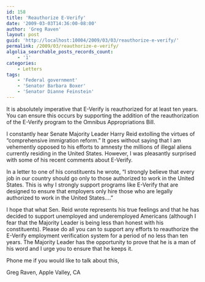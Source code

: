 ```yaml
---
id: 158
title: 'Reauthorize E-Verify'
date: '2009-03-03T14:36:00-08:00'
author: 'Greg Raven'
layout: post
guid: 'http://localhost:10004/2009/03/03/reauthorize-e-verify/'
permalink: /2009/03/reauthorize-e-verify/
algolia_searchable_posts_records_count:
    - '1'
categories:
    - Letters
tags:
    - 'Federal government'
    - 'Senator Barbara Boxer'
    - 'Senator Dianne Feinstein'
---
```


It is absolutely imperative that E-Verify is reauthorized for at least ten years. You can ensure this occurs by supporting the addition of the reauthorization of the E-Verify program to the Omnibus Appropriations Bill.

I constantly hear Senate Majority Leader Harry Reid extolling the virtues of “comprehensive immigration reform.” It goes without saying that I am vehemently opposed to his efforts to amnesty the millions of illegal aliens currently residing in the United States. However, I was pleasantly surprised with some of his recent comments about E-Verify.

In a letter to one of his constituents he wrote, “I strongly believe that every job in our country should go only to those authorized to work in the United States. This is why I strongly support programs like E-Verify that are designed to ensure that employers only hire those who are legally authorized to work in the United States….”

I hope that what Sen. Reid wrote represents his true feelings and that he has decided to support unemployed and underemployed Americans (although I fear that the Majority Leader is being less than honest with his constituents). Please do all you can to support any efforts to reauthorize the E-Verify employment verification system for a period of no less than ten years. The Majority Leader has the opportunity to prove that he is a man of his word and I urge you to ensure that he keeps it.

Phone me if you would like to talk about this,

Greg Raven, Apple Valley, CA